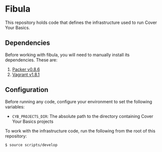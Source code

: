 # Fibula

This repository holds code that defines the infrastructure used to run Cover
Your Basics.

## Dependencies

Before working with fibula, you will need to manually install its dependencies.
These are:

1. [Packer v0.8.6](https://releases.hashicorp.com/packer/0.8.6/)
2. [Vagrant v1.8.1](https://releases.hashicorp.com/vagrant/1.8.1/)

## Configuration

Before running any code, configure your environment to set the following
variables:

* `CYB_PROJECTS_DIR`: The absolute path to the directory containing Cover Your Basics projects

To work with the infrastructure code, run the following from the root of this
repository:

```sh
$ source scripts/develop
```
